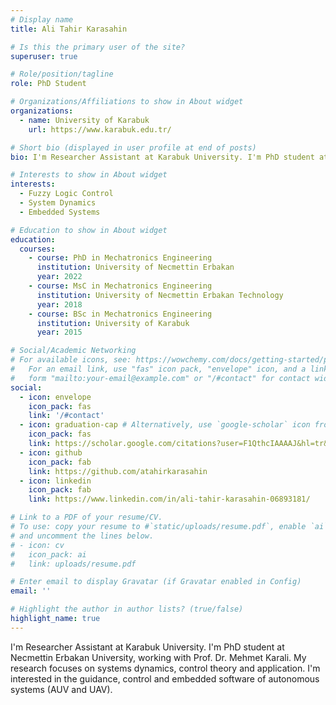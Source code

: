 ```yaml
---
# Display name
title: Ali Tahir Karasahin

# Is this the primary user of the site?
superuser: true

# Role/position/tagline
role: PhD Student

# Organizations/Affiliations to show in About widget
organizations:
  - name: University of Karabuk
    url: https://www.karabuk.edu.tr/

# Short bio (displayed in user profile at end of posts)
bio: I'm Researcher Assistant at Karabuk University. I'm PhD student at Necmettin Erbakan University, working with Prof. Dr. Mehmet Karali. My research focuses on systems dynamics, control theory and application. I'm interested in the guidance, control and embedded software of autonomous systems (AUV and UAV).

# Interests to show in About widget
interests:
  - Fuzzy Logic Control
  - System Dynamics
  - Embedded Systems

# Education to show in About widget
education:
  courses:
    - course: PhD in Mechatronics Engineering
      institution: University of Necmettin Erbakan
      year: 2022
    - course: MsC in Mechatronics Engineering
      institution: University of Necmettin Erbakan Technology
      year: 2018
    - course: BSc in Mechatronics Engineering
      institution: University of Karabuk
      year: 2015

# Social/Academic Networking
# For available icons, see: https://wowchemy.com/docs/getting-started/page-builder/#icons
#   For an email link, use "fas" icon pack, "envelope" icon, and a link in the
#   form "mailto:your-email@example.com" or "/#contact" for contact widget.
social:
  - icon: envelope
    icon_pack: fas
    link: '/#contact'
  - icon: graduation-cap # Alternatively, use `google-scholar` icon from `ai` icon pack
    icon_pack: fas
    link: https://scholar.google.com/citations?user=F1QthcIAAAAJ&hl=tr&oi=ao
  - icon: github
    icon_pack: fab
    link: https://github.com/atahirkarasahin
  - icon: linkedin
    icon_pack: fab
    link: https://www.linkedin.com/in/ali-tahir-karasahin-06893181/

# Link to a PDF of your resume/CV.
# To use: copy your resume to #`static/uploads/resume.pdf`, enable `ai` icons in #`params.toml`,
# and uncomment the lines below.
# - icon: cv
#   icon_pack: ai
#   link: uploads/resume.pdf

# Enter email to display Gravatar (if Gravatar enabled in Config)
email: ''

# Highlight the author in author lists? (true/false)
highlight_name: true
---
```


I'm Researcher Assistant at Karabuk University. I'm PhD student at Necmettin Erbakan University, working with Prof. Dr. Mehmet Karali. My research focuses on systems dynamics, control theory and application. I'm interested in the guidance, control and embedded software of autonomous systems (AUV and UAV).
